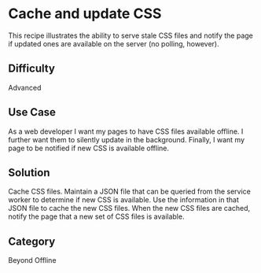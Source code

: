 # Cache and update CSS

This recipe illustrates the ability to serve stale CSS files and notify the page if updated ones are available on the server (no polling, however).

## Difficulty

Advanced

## Use Case

As a web developer I want my pages to have CSS files available offline. I further want them to silently update in the background. Finally, I want my page to be notified if new CSS is available offline.

## Solution

Cache CSS files. Maintain a JSON file that can be queried from the service worker to determine if new CSS is available. Use the information in that JSON file to cache the new CSS files. When the new CSS files are cached, notify the page that a new set of CSS files is available.

## Category

Beyond Offline
